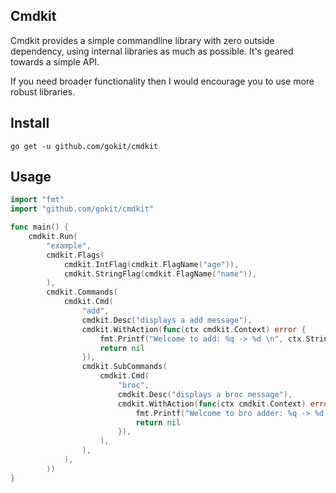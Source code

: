 Cmdkit
--------------
Cmdkit provides a simple commandline library with zero outside dependency, using 
internal libraries as much as possible. It's geared towards a simple API.

If you need broader functionality then I would encourage you to use more robust libraries.

## Install

```
go get -u github.com/gokit/cmdkit
```


## Usage

```go
import "fmt"
import "github.com/gokit/cmdkit"

func main() {
	cmdkit.Run(
		"example", 
		cmdkit.Flags(
			cmdkit.IntFlag(cmdkit.FlagName("age")),
			cmdkit.StringFlag(cmdkit.FlagName("name")),
		), 
		cmdkit.Commands(
			cmdkit.Cmd(
				"add",
				cmdkit.Desc("displays a add message"),
				cmdkit.WithAction(func(ctx cmdkit.Context) error {
					fmt.Printf("Welcome to add: %q -> %d \n", ctx.String("name"), ctx.Int("age"))
					return nil
				}),
				cmdkit.SubCommands(
					cmdkit.Cmd(
						"broc",
						cmdkit.Desc("displays a broc message"),
						cmdkit.WithAction(func(ctx cmdkit.Context) error {
							fmt.Printf("Welcome to bro adder: %q -> %d \n", ctx.String("name"), ctx.Int("age"))
							return nil
						}),
					),
				),
			),
		))
}
```